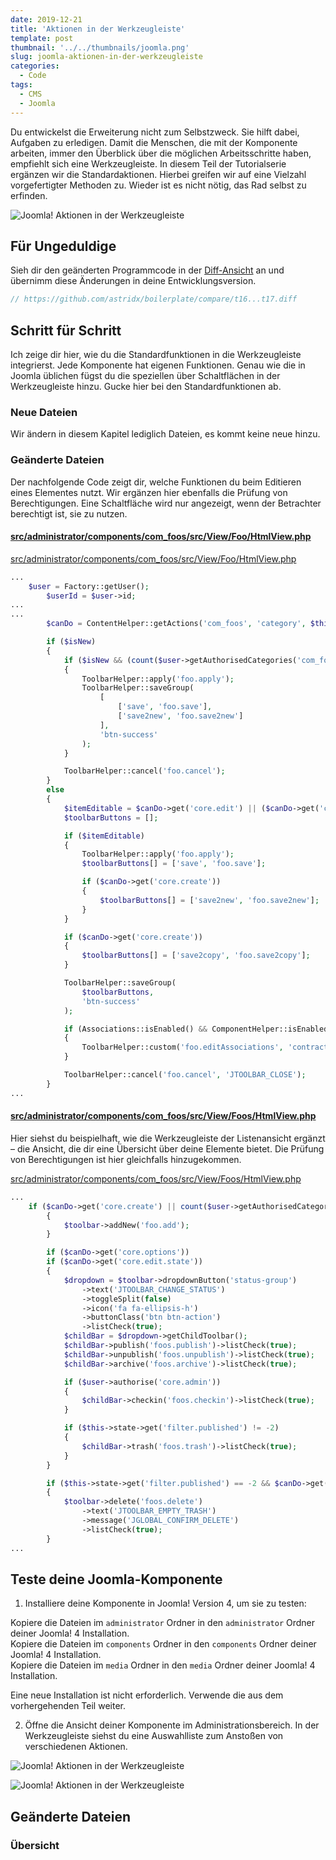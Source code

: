 ```yaml
---
date: 2019-12-21
title: 'Aktionen in der Werkzeugleiste'
template: post
thumbnail: '../../thumbnails/joomla.png'
slug: joomla-aktionen-in-der-werkzeugleiste
categories:
  - Code
tags:
  - CMS
  - Joomla
---
```


Du entwickelst die Erweiterung nicht zum Selbstzweck. Sie hilft dabei, Aufgaben zu erledigen. Damit die Menschen, die mit der Komponente arbeiten, immer den Überblick über die möglichen Arbeitsschritte haben, empfiehlt sich eine Werkzeugleiste. In diesem Teil der Tutorialserie ergänzen wir die Standardaktionen. Hierbei greifen wir auf eine Vielzahl vorgefertigter Methoden zu. Wieder ist es nicht nötig, das Rad selbst zu erfinden.

![Joomla! Aktionen in der Werkzeugleiste](/images/j4x21x1.png)

## Für Ungeduldige

Sieh dir den geänderten Programmcode in der [Diff-Ansicht](https://github.com/astridx/boilerplate/compare/t16...t17) an und übernimm diese Änderungen in deine Entwicklungsversion.

```php {numberLines diff}
// https://github.com/astridx/boilerplate/compare/t16...t17.diff


```

## Schritt für Schritt

Ich zeige dir hier, wie du die Standardfunktionen in die Werkzeugleiste integrierst. Jede Komponente hat eigenen Funktionen. Genau wie die in Joomla üblichen fügst du die speziellen über Schaltflächen in der Werkzeugleiste hinzu. Gucke hier bei den Standardfunktionen ab.

### Neue Dateien

Wir ändern in diesem Kapitel lediglich Dateien, es kommt keine neue hinzu.

### Geänderte Dateien

Der nachfolgende Code zeigt dir, welche Funktionen du beim Editieren eines Elementes nutzt. Wir ergänzen hier ebenfalls die Prüfung von Berechtigungen. Eine Schaltfläche wird nur angezeigt, wenn der Betrachter berechtigt ist, sie zu nutzen.

#### [src/administrator/components/com_foos/src/View/Foo/HtmlView.php](https://github.com/astridx/boilerplate/compare/t16...t17#diff-d25fe4d29c25ccf10e0ba6ecaf837294)

[src/administrator/components/com_foos/src/View/Foo/HtmlView.php](https://github.com/astridx/boilerplate/blob/991ca5fcfb55590fa6589d8c7a8b74fae2628d28/src/administrator/components/com_foos/src/View/Foo/HtmlView.php)

```php
...
    $user = Factory::getUser();
		$userId = $user->id;
...
...
		$canDo = ContentHelper::getActions('com_foos', 'category', $this->item->catid);

		if ($isNew)
		{
			if ($isNew && (count($user->getAuthorisedCategories('com_foos', 'core.create')) > 0))
			{
				ToolbarHelper::apply('foo.apply');
				ToolbarHelper::saveGroup(
					[
						['save', 'foo.save'],
						['save2new', 'foo.save2new']
					],
					'btn-success'
				);
			}

			ToolbarHelper::cancel('foo.cancel');
		}
		else
		{
			$itemEditable = $canDo->get('core.edit') || ($canDo->get('core.edit.own') && $this->item->created_by == $userId);
			$toolbarButtons = [];

			if ($itemEditable)
			{
				ToolbarHelper::apply('foo.apply');
				$toolbarButtons[] = ['save', 'foo.save'];

				if ($canDo->get('core.create'))
				{
					$toolbarButtons[] = ['save2new', 'foo.save2new'];
				}
			}

			if ($canDo->get('core.create'))
			{
				$toolbarButtons[] = ['save2copy', 'foo.save2copy'];
			}

			ToolbarHelper::saveGroup(
				$toolbarButtons,
				'btn-success'
			);

			if (Associations::isEnabled() && ComponentHelper::isEnabled('com_associations'))
			{
				ToolbarHelper::custom('foo.editAssociations', 'contract', 'contract', 'JTOOLBAR_ASSOCIATIONS', false, false);
			}

			ToolbarHelper::cancel('foo.cancel', 'JTOOLBAR_CLOSE');
		}
...
```

#### [src/administrator/components/com_foos/src/View/Foos/HtmlView.php](https://github.com/astridx/boilerplate/compare/t16...t17#diff-8e3d37bbd99544f976bf8fd323eb5250)

Hier siehst du beispielhaft, wie die Werkzeugleiste der Listenansicht ergänzt – die Ansicht, die dir eine Übersicht über deine Elemente bietet. Die Prüfung von Berechtigungen ist hier gleichfalls hinzugekommen.

[src/administrator/components/com_foos/src/View/Foos/HtmlView.php](https://github.com/astridx/boilerplate/blob/991ca5fcfb55590fa6589d8c7a8b74fae2628d28/src/administrator/components/com_foos/src/View/Foos/HtmlView.php)

```php
...
  	if ($canDo->get('core.create') || count($user->getAuthorisedCategories('com_foos', 'core.create')) > 0)
		{
			$toolbar->addNew('foo.add');
		}

		if ($canDo->get('core.options'))
		if ($canDo->get('core.edit.state'))
		{
			$dropdown = $toolbar->dropdownButton('status-group')
				->text('JTOOLBAR_CHANGE_STATUS')
				->toggleSplit(false)
				->icon('fa fa-ellipsis-h')
				->buttonClass('btn btn-action')
				->listCheck(true);
			$childBar = $dropdown->getChildToolbar();
			$childBar->publish('foos.publish')->listCheck(true);
			$childBar->unpublish('foos.unpublish')->listCheck(true);
			$childBar->archive('foos.archive')->listCheck(true);

			if ($user->authorise('core.admin'))
			{
				$childBar->checkin('foos.checkin')->listCheck(true);
			}

			if ($this->state->get('filter.published') != -2)
			{
				$childBar->trash('foos.trash')->listCheck(true);
			}
		}

		if ($this->state->get('filter.published') == -2 && $canDo->get('core.delete'))
		{
			$toolbar->delete('foos.delete')
				->text('JTOOLBAR_EMPTY_TRASH')
				->message('JGLOBAL_CONFIRM_DELETE')
				->listCheck(true);
		}
...

```

## Teste deine Joomla-Komponente

1. Installiere deine Komponente in Joomla! Version 4, um sie zu testen:

Kopiere die Dateien im `administrator` Ordner in den `administrator` Ordner deiner Joomla! 4 Installation.  
Kopiere die Dateien im `components` Ordner in den `components` Ordner deiner Joomla! 4 Installation.  
Kopiere die Dateien im `media` Ordner in den `media` Ordner deiner Joomla! 4 Installation.

Eine neue Installation ist nicht erforderlich. Verwende die aus dem vorhergehenden Teil weiter.

2. Öffne die Ansicht deiner Komponente im Administrationsbereich. In der Werkzeugleiste siehst du eine Auswahlliste zum Anstoßen von verschiedenen Aktionen.

![Joomla! Aktionen in der Werkzeugleiste](/images/j4x21x1.png)

![Joomla! Aktionen in der Werkzeugleiste](/images/j4x21x.png)

## Geänderte Dateien

### Übersicht

